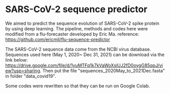 # SARS-CoV-2 sequence predictor

We aimed to predict the sequence evolution of SARS-CoV-2 spike protein by using deep learning.
The pipeline, methods and codes here were modified from a flu-forecaster developed by Eric Ma. 
reference: https://github.com/ericmjl/flu-sequence-predictor

The SARS-CoV-2 sequence data come from the NCBI virus database. Sequences used here (May 1, 2020~ Dec 31, 2021) can be download via the link below: 
https://drive.google.com/file/d/1yuMTFq1k7kVaWoXslUJ2fD0oygG85qpJ/view?usp=sharing. Then put the file "sequences_2020May_to_2021Dec.fasta" in folder "data_covid19".

Some codes were rewritten so that they can be run on Google Colab.
